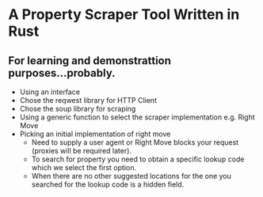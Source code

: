 # A Property Scraper Tool Written in Rust

## For learning and demonstrattion purposes...probably.

- Using an interface
- Chose the reqwest library for HTTP Client
- Chose the soup library for scraping
- Using a generic function to select the scraper implementation e.g. Right Move
- Picking an initial implementation of right move
  - Need to supply a user agent or Right Move blocks your request (proxies will be required later).
  - To search for property you need to obtain a specific lookup code which we select the first option.
  - When there are no other suggested locations for the one you searched for the lookup code is a hidden field.
